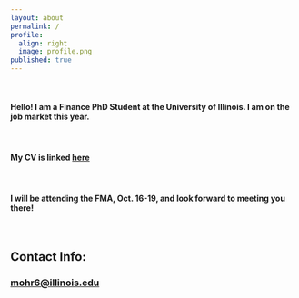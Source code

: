 ```yaml
---
layout: about
permalink: /
profile:
  align: right
  image: profile.png
published: true
---
```

<br> 

#### Hello! I am a Finance PhD Student at the University of Illinois. I am on the job market this year. 
<br>

#### My CV is linked <a href="{{site.baseurl}}/cv.pdf">here</a>
<br>

#### I will be attending the FMA, Oct. 16-19, and look forward to meeting you there! 
<br>

## Contact Info:
### mohr6@illinois.edu

